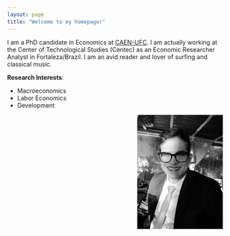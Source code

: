 ```yaml
---
layout: page
title: "Welcome to my homepage!"
---
```


I am a PhD candidate in Economics at [CAEN-UFC](https://caen.ufc.br). I am actually working at the Center of Technological Studies (Centec) as an Economic Researcher Analyst in Fortaleza/Brazil. I am an avid reader and lover of surfing and classical music.


**Research Interests**:

- Macroeconomics 
- Labor Economics
- Development

<img src="renan.jpeg" width="200" style="float:right">
